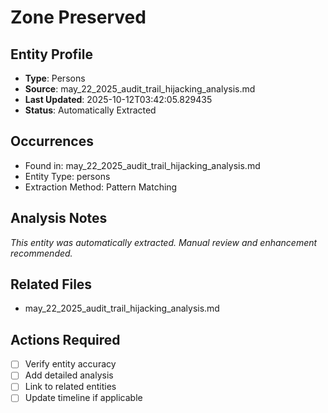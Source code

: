 # Zone Preserved

## Entity Profile
- **Type**: Persons
- **Source**: may_22_2025_audit_trail_hijacking_analysis.md
- **Last Updated**: 2025-10-12T03:42:05.829435
- **Status**: Automatically Extracted

## Occurrences
- Found in: may_22_2025_audit_trail_hijacking_analysis.md
- Entity Type: persons
- Extraction Method: Pattern Matching

## Analysis Notes
*This entity was automatically extracted. Manual review and enhancement recommended.*

## Related Files
- may_22_2025_audit_trail_hijacking_analysis.md

## Actions Required
- [ ] Verify entity accuracy
- [ ] Add detailed analysis
- [ ] Link to related entities
- [ ] Update timeline if applicable
